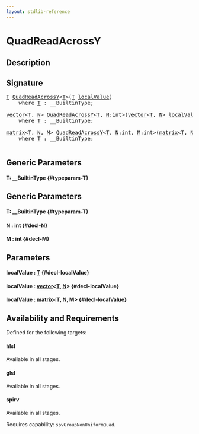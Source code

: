 ```yaml
---
layout: stdlib-reference
---
```


# QuadReadAcrossY

## Description





## Signature 

<pre>
<a href="/stdlib-reference/global-decls/QuadReadAcrossY#typeparam-T" class="code_type">T</a> <a href="/stdlib-reference/global-decls/QuadReadAcrossY">QuadReadAcrossY</a>&lt;<a href="/stdlib-reference/global-decls/QuadReadAcrossY#typeparam-T" class="code_type">T</a>&gt;(<a href="/stdlib-reference/global-decls/QuadReadAcrossY#typeparam-T" class="code_type">T</a> <a href="/stdlib-reference/global-decls/QuadReadAcrossY#decl-localValue" class="code_param">localValue</a>)
    <span class='code_keyword'>where</span> <a href="/stdlib-reference/global-decls/QuadReadAcrossY#typeparam-T" class="code_type">T</a> : __BuiltinType;

<a href="/stdlib-reference/types/vector/index">vector</a>&lt;<a href="/stdlib-reference/global-decls/QuadReadAcrossY#typeparam-T" class="code_type">T</a>, <a href="/stdlib-reference/global-decls/QuadReadAcrossY#decl-N" class="code_var">N</a>&gt; <a href="/stdlib-reference/global-decls/QuadReadAcrossY">QuadReadAcrossY</a>&lt;<a href="/stdlib-reference/global-decls/QuadReadAcrossY#typeparam-T" class="code_type">T</a>, <a href="/stdlib-reference/global-decls/QuadReadAcrossY#decl-N" class="code_var">N</a>:<span class="code_keyword">int</span>&gt;(<a href="/stdlib-reference/types/vector/index">vector</a>&lt;<a href="/stdlib-reference/global-decls/QuadReadAcrossY#typeparam-T" class="code_type">T</a>, <a href="/stdlib-reference/global-decls/QuadReadAcrossY#decl-N" class="code_var">N</a>&gt; <a href="/stdlib-reference/global-decls/QuadReadAcrossY#decl-localValue" class="code_param">localValue</a>)
    <span class='code_keyword'>where</span> <a href="/stdlib-reference/global-decls/QuadReadAcrossY#typeparam-T" class="code_type">T</a> : __BuiltinType;

<a href="/stdlib-reference/types/matrix/index">matrix</a>&lt;<a href="/stdlib-reference/global-decls/QuadReadAcrossY#typeparam-T" class="code_type">T</a>, <a href="/stdlib-reference/global-decls/QuadReadAcrossY#decl-N" class="code_var">N</a>, <a href="/stdlib-reference/global-decls/QuadReadAcrossY#decl-M" class="code_var">M</a>&gt; <a href="/stdlib-reference/global-decls/QuadReadAcrossY">QuadReadAcrossY</a>&lt;<a href="/stdlib-reference/global-decls/QuadReadAcrossY#typeparam-T" class="code_type">T</a>, <a href="/stdlib-reference/global-decls/QuadReadAcrossY#decl-N" class="code_var">N</a>:<span class="code_keyword">int</span>, <a href="/stdlib-reference/global-decls/QuadReadAcrossY#decl-M" class="code_var">M</a>:<span class="code_keyword">int</span>&gt;(<a href="/stdlib-reference/types/matrix/index">matrix</a>&lt;<a href="/stdlib-reference/global-decls/QuadReadAcrossY#typeparam-T" class="code_type">T</a>, <a href="/stdlib-reference/global-decls/QuadReadAcrossY#decl-N" class="code_var">N</a>, <a href="/stdlib-reference/global-decls/QuadReadAcrossY#decl-M" class="code_var">M</a>&gt; <a href="/stdlib-reference/global-decls/QuadReadAcrossY#decl-localValue" class="code_param">localValue</a>)
    <span class='code_keyword'>where</span> <a href="/stdlib-reference/global-decls/QuadReadAcrossY#typeparam-T" class="code_type">T</a> : __BuiltinType;

</pre>

## Generic Parameters

#### T: \_\_BuiltinType {#typeparam-T}

## Generic Parameters

#### T: \_\_BuiltinType {#typeparam-T}
#### N  : int {#decl-N}
#### M  : int {#decl-M}

## Parameters

#### localValue  : [T](/stdlib-reference/global-decls/QuadReadAcrossY#typeparam-T) {#decl-localValue}
#### localValue  : [vector](/stdlib-reference/types/vector/index)\<[T](/stdlib-reference/types/vector/index#typeparam-T), [N](/stdlib-reference/types/vector/index#decl-N)\> {#decl-localValue}
#### localValue  : [matrix](/stdlib-reference/types/matrix/index)\<[T](/stdlib-reference/types/matrix/T), [N](/stdlib-reference/types/matrix/index#decl-N), [M](/stdlib-reference/types/matrix/index#decl-M)\> {#decl-localValue}

## Availability and Requirements

Defined for the following targets:

#### hlsl
Available in all stages.

#### glsl
Available in all stages.

#### spirv
Available in all stages.

Requires capability: `spvGroupNonUniformQuad`.


